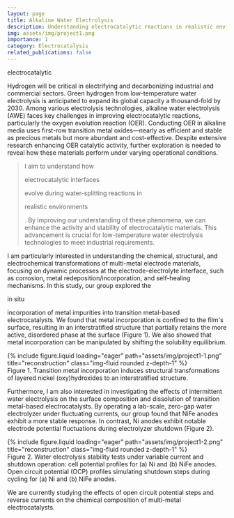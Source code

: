 ```yaml
---
layout: page
title: Alkaline Water Electrolysis
description: Understanding electrocatalytic reactions in realistic environments
img: assets/img/project1.png
importance: 1
category: Electrocatalysis
related_publications: false
---
```


<p class="font-weight-bold">electrocatalytic</p>

Hydrogen will be critical in electrifying and decarbonizing industrial and commercial sectors. Green hydrogen from low-temperature water electrolysis is anticipated to expand its global capacity a thousand-fold by 2030. Among various electrolysis technologies, alkaline water electrolysis (AWE) faces key challenges in improving electrocatalytic reactions, particularly the oxygen evolution reaction (OER). Conducting OER in alkaline media uses first-row transition metal oxides—nearly as efficient and stable as precious metals but more abundant and cost-effective. Despite extensive research enhancing OER catalytic activity, further exploration is needed to reveal how these materials perform under varying operational conditions.

> I aim to understand how <p class="font-weight-bold">electrocatalytic interfaces</p> evolve during water-splitting reactions in <p class="font-weight-bold">realistic environments</p>.
> By improving our understanding of these phenomena, we can enhance the activity and stability of electrocatalytic materials.
> This advancement is crucial for low-temperature water electrolysis technologies to meet industrial requirements.   

I am particularly interested in understanding the chemical, structural, and electrochemical transformations of multi-metal electrode materials, focusing on dynamic processes at the electrode-electrolyte interface, such as corrosion, metal redeposition/incorporation, and self-healing mechanisms. In this study, our group explored the <p class="font-italic">in situ</p> incorporation of metal impurities into transition metal-based electrocatalysts. We found that metal incorporation is confined to the film's surface, resulting in an interstratified structure that partially retains the more active, disordered phase at the surface (Figure 1). We also showed that metal incorporation can be manipulated by shifting the solubility equilibrium.

<div class="row">
    <div class="col-sm mt-3 mt-md-0">
        {% include figure.liquid loading="eager" path="assets/img/project1-1.png" title="reconstruction" class="img-fluid rounded z-depth-1" %}
    </div>
</div>
<div class="caption">
    Figure 1. Transition metal incorporation induces structural transformations of layered nickel (oxy)hydroxides to an interstratified structure.
</div>

Furthermore, I am also interested in investigating the effects of intermittent water electrolysis on the surface composition and dissolution of transition metal-based electrocatalysts. By operating a lab-scale, zero-gap water electrolyzer under fluctuating currents, our group found that NiFe anodes exhibit a more stable response. In contrast, Ni anodes exhibit notable electrode potential fluctuations during electrolyzer shutdown (Figure 2).  

<div class="row">
    <div class="col-sm mt-3 mt-md-0">
        {% include figure.liquid loading="eager" path="assets/img/project1-2.png" title="reconstruction" class="img-fluid rounded z-depth-1" %}
    </div>
</div>
<div class="caption">
    Figure 2. Water electrolysis stability tests under variable current and shutdown operation: cell potential profiles for (a) Ni and (b) NiFe anodes. Open circuit potential (OCP) profiles simulating shutdown steps during cycling for (a) Ni and (b) NiFe anodes.
</div>

We are currently studying the effects of open circuit potential steps and reverse currents on the chemical composition of multi-metal electrocatalysts.
